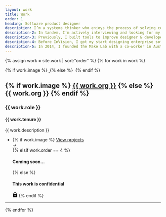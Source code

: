 ```yaml
---
layout: work
title: Work
order: 1
heading: Software product designer
description: I’m a systems thinker who enjoys the process of solving complex problems with thoughtful software teams. I combine research, human-computer interaction, visual design, design systems, and prototyping to collaboratively build new product features. I like asking questions, searching for answers, sweating the details, and learning how to build new things.
description-2: In tandem, I’m actively interviewing and looking for my next full-time role. I work best when I’m embedded in development squads, a part of a larger product design team, and contributing to initiatives across organizational lines.
description-3: Previously, I built tools to improve designer & developer collaboration at InVision, working across InVision Studio, GitHub & Jira integrations, Inspect, and Inspect Motion.
description-4: Before InVision, I got my start designing enterprise software at IBM, where I contributed to many product releases across different organizations during my 4.5 year tenure. During that time, I also had the unique opportunity to contract with Apple in Cupertino where I focused on prototyping apps for the Apple at Work program.
description-5: In 2014, I founded the Make Lab with a co-worker in Austin, TX.
---
```


{% assign work = site.work | sort:"order" %}
{% for work in work %}
<section class="c-work">
  <div class="c-work__image">
    {% if work.image %}
    <a href="{{ work.url | prepend: site.baseurl }}">
      <img class="c-work__image--thumbnail" src="..{{ work.logo }}" alt="">
    </a>
    {% else %}
    <img class="c-work__image--thumbnail" src="..{{ work.logo }}" alt="">
    {% endif %}
  </div>
  <div class="c-work__body c-text-format">
    <h2 class="c-work__m-strip">
    {% if work.image %}
    <a href="{{ work.url | prepend: site.baseurl }}" class="c-work__li--{{ work.title }} u-inline-block">{{ work.org }}</a>
    {% else %}
    {{ work.org }}
    {% endif %}
    </h2>
    <h3>{{ work.role }}</h3>
    <h4>{{ work.tenure }}</h4>
    <p class="c-work__description">{{ work.description }}</p>
    <ul class="c-work__project-list">
      <li class="c-work__project">
        {% if work.image %}
        <a href="{{ work.url | prepend: site.baseurl }}" class="c-work__li--{{ work.title }}">
          <span>View projects</span>
          <div class="c-work__arrow">&#8594;</div>
        </a>
        {% elsif work.order == 4 %}
        <h4>Coming soon&hellip;</h4>
        {% else %}
        <h4>This work is confidential</h4>
        <svg class="c-icon c-icon--lock" width="16" height="16" viewBox="0 0 16 16" fill="none" xmlns="http://www.w3.org/2000/svg"><path class="c-icon__fill" fill-rule="evenodd" clip-rule="evenodd" d="M8 0C5.23858 0 3 2.23858 3 5V6H2C1.44772 6 1 6.44772 1 7V15C1 15.5523 1.44772 16 2 16H14C14.5523 16 15 15.5523 15 15V7C15 6.44771 14.5523 6 14 6H13V5C13 2.23858 10.7614 0 8 0ZM11.5 6V5C11.5 3.067 9.933 1.5 8 1.5C6.067 1.5 4.5 3.067 4.5 5V6H11.5ZM10 11C10 12.1046 9.10457 13 8 13C6.89543 13 6 12.1046 6 11C6 9.89543 6.89543 9 8 9C9.10457 9 10 9.89543 10 11Z" fill="black"/></svg>
        {% endif %}
      </li>
    </ul>
  </div>
</section>
<hr>
{% endfor %}
